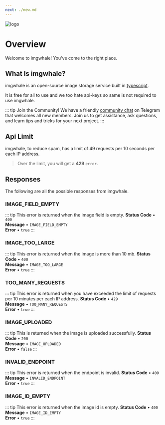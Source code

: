 ```yaml
---
next: ./new.md
---
```


![logo](/imgwhale.png)

# Overview

Welcome to imgwhale!
You've come to the right place.

## What Is imgwhale?

imgwhale is an open-source image storage service built in [typescript](https://typescriptlang.com).

It is free for all to use and we too hate api-keys so same is not required to use imgwhale.

::: tip Join the Community!
We have a friendly [community chat](https://t.me/IndianBotsChat) on Telegram that welcomes all new members.
Join us to get assistance, ask questions, and learn tips and tricks for your next project.
:::

## Api Limit

imgwhale, to reduce spam, has a limit of 49 requests per 10 seconds per each IP address.

> Over the limit, you will get a **429** `error`.

## Responses

The following are all the possible responses from imgwhale.

### IMAGE_FIELD_EMPTY <Badge text="POST" />

::: tip This error is returned when the image field is empty.
**Status Code** • `400`<br>
**Message** • `IMAGE_FIELD_EMPTY`<br>
**Error** • `true`
:::

### IMAGE_TOO_LARGE <Badge text="POST" />

::: tip This error is returned when the image is more than 10 mb.
**Status Code** • `400`<br>
**Message** • `IMAGE_TOO_LARGE`<br>
**Error** • `true`
:::

### TOO_MANY_REQUESTS <Badge text="POST" />

::: tip This error is returned when you have exceeded the limit of requests per 10 minutes per each IP address.
**Status Code** • `429`<br>
**Message** • `TOO_MANY_REQUESTS`<br>
**Error** • `true`
:::

### IMAGE_UPLOADED <Badge text="POST" />

::: tip This is returned when the image is uploaded successfully.
**Status Code** • `200`<br>
**Message** • `IMAGE_UPLOADED`<br>
**Error** • `false`
:::

### INVALID_ENDPOINT <Badge text="POST" />

::: tip This error is returned when the endpoint is invalid.
**Status Code** • `400`<br>
**Message** • `INVALID_ENDPOINT`<br>
**Error** • `true`
:::

### IMAGE_ID_EMPTY <Badge text="GET" />

::: tip This error is returned when the image id is empty.
**Status Code** • `400`<br>
**Message** • `IMAGE_ID_EMPTY`<br>
**Error** • `true`
:::
